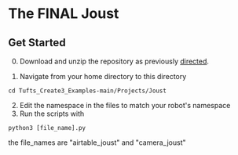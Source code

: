 # The FINAL Joust 

## Get Started

0. Download and unzip the repository as previously [directed](https://github.com/brianabouchard/Tufts_Create3_Examples/blob/main/README.md).

1. Navigate from your home directory to this directory 
```
cd Tufts_Create3_Examples-main/Projects/Joust
```
2. Edit the namespace in the files to match your robot's namespace
3. Run the scripts with 
```
python3 [file_name].py
```
the file_names are "airtable_joust" and "camera_joust"
